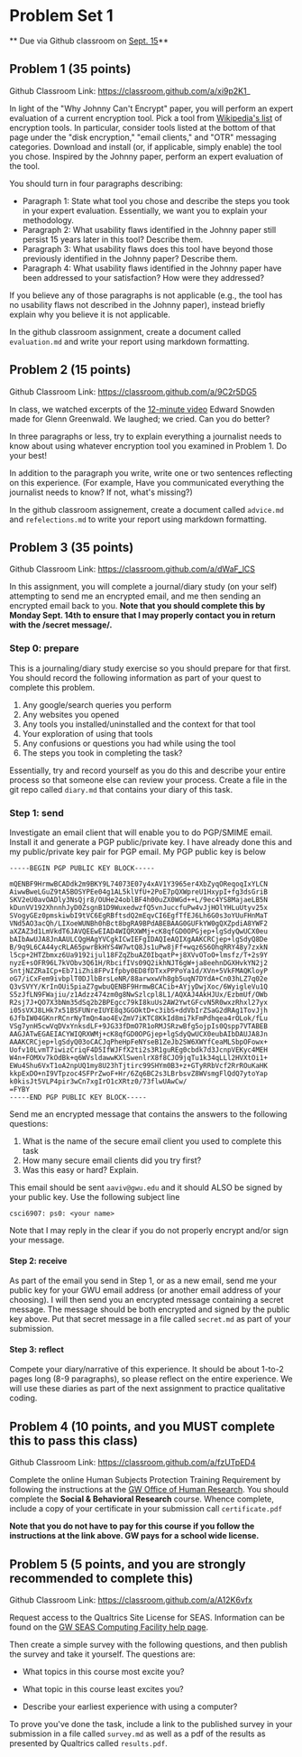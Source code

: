 # Problem Set 1

** Due via Github classroom on <u>Sept. 15</u>**

## Problem 1 (35 points)

Github Classroom Link: https://classroom.github.com/a/xi9p2K1_

In light of the "Why Johnny Can't Encrypt" paper, you will perform an expert evaluation of a current encryption tool. Pick a tool from [Wikipedia's list](https://en.wikipedia.org/wiki/Encryption_software) of encryption tools. In particular, consider tools listed at the bottom of that page under the "disk encryption," "email clients," and "OTR" messaging categories. Download and install (or, if applicable, simply enable) the tool you chose. Inspired by the Johnny paper, perform an expert evaluation of the tool.

You should turn in four paragraphs describing:

* Paragraph 1: State what tool you chose and describe the steps you took in your expert evaluation. Essentially, we want you to explain your methodology.
* Paragraph 2: What usability flaws identified in the Johnny paper still persist 15 years later in this tool? Describe them.
* Paragraph 3: What usability flaws does this tool have beyond those previously identified in the Johnny paper? Describe them.
* Paragraph 4: What usability flaws identified in the Johnny paper have been addressed to your satisfaction? How were they addressed?

If you believe any of those paragraphs is not applicable (e.g., the tool has no usability flaws not described in the Johnny paper), instead briefly explain why you believe it is not applicable.

In the github classroom assignment, create a document called `evaluation.md` and write your report using markdown formatting. 

## Problem 2 (15 points) 

Github Classroom Link: https://classroom.github.com/a/9C2r5DG5

In class, we watched excerpts of the [12-minute video](https://vimeo.com/56881481) Edward Snowden made for Glenn Greenwald. We laughed; we cried. Can you do better? 

In three paragraphs or less, try to explain everything a journalist needs to know about using whatever encryption tool you examined in Problem 1. Do your best! 

In addition to the paragraph you write, write one or two sentences reflecting on this experience. (For example, Have you communicated everything the journalist needs to know? If not, what's missing?)

In the github classroom assignement, create a document called `advice.md` and `refelections.md` to write your report using markdown formatting. 

## Problem 3 (35 points)
Github Classroom Link: https://classroom.github.com/a/dWaF_lCS

In this assignment, you will complete a journal/diary study (on your self) attempting to send me an encrypted email, and me then sending an encrypted email back to you. **Note that you should complete this by Monday Sept. 14th to ensure that I may properly contact you in return with the /secret message/.**

### Step 0: prepare

This is a journaling/diary study exercise so you should prepare for that first. You should record the following information as part of your quest to complete this problem.

1. Any google/search queries you perform
2. Any websites you opened
3. Any tools you installed/uninstalled and the context for that tool
4. Your exploration of using that tools
5. Any confusions or questions you had while using the tool
6. The steps you took in completing the task?

Essentially, try and record yourself as you do this and describe your entire process so that someone else can review your process. Create a file in the git repo called `diary.md` that contains your diary of this task. 

### Step 1: send

Investigate an email client that will enable you to do PGP/SMIME email. Install it and generate a PGP public/private key. I have already done this and my public/private key pair for PGP email. My PGP public key is below

```
-----BEGIN PGP PUBLIC KEY BLOCK-----

mQENBF9HrmwBCADdk2m9BKY9L74073E07y4xAV1Y3965er4XbZyqOReqoqIxYLCN
AiwwBweLGuZ9tA5BOSYPEe04g1AL5klVfU+2PoE7pQXWpreU1HxypI+fg3dsGriB
SKV2eU0avOADly3NsQjr8/OUHe24oblBF4h00uZX0WGd++L/9ec4YS8MajaeLB5N
kDunVV192XhnnhJyD0ZsgnB1D9WuxedwzfQ5vnJuccfuPw4vJjHOlYHLuUtyv25x
SVogyGEz0pmskiwbI9tVC6EgRBftsdQ2mEqvCI6EgfTfEJ6Lh6G0s3oYUuFHnMaT
VNd5AO3acQh/LIXoeWUNBh0hBct8bgRA9BPdABEBAAG0GUFkYW0gQXZpdiA8YWF2
aXZAZ3d1LmVkdT6JAVQEEwEIAD4WIQRXWMj+cK8qfGD0OPGjep+lgSdyQwUCX0eu
bAIbAwUJA8JnAAULCQgHAgYVCgkICwIEFgIDAQIeAQIXgAAKCRCjep+lgSdyQ8De
B/9q9L6CA44ycRLA65pwrBkHYS4W7wtQ8Js1uPw8jFf+wqz6S6OhqRRY48y7zxkN
l5cp+2HTZbmxz6Ua9192ijul18FZqZbuAZ0IbqatP+j8XVvOToO+lmsfz/T+2s9Y
nyzE+sOFR96L7kVObv3Q61H/RbcifIVs09Q2ikhNJT6gW+ja8eehnDGXHvkYN2j2
SntjNZZRaICp+Eb71iZhi8FPvIfpby0ED8fDTxxPPPoYa1d/XVn+5VkFMAQKloyP
oG7/iCxFem9ivbplT0DJlbBrsLeNR/88arwxwVh8gb5uqN7DYdA+Cn03hLZ7q02e
Q3vSVYY/KrInOUi5piaZ7gwbuQENBF9HrmwBCACib+AYjyDwjXoc/6WyigleVu1Q
S5zJfLN9FWajiu/z1Adzz474zm0g8NwSzlcpl8L1/AQXAJ4AkHJUx/EzbmUf/OWb
R2sj7J+QO7X3bNm35dSq2b2BPEgcc79kI8kuUs2AW2YwtGFcvN5R0wxzRhxl27yx
i05sVXJ8LHk7x51BSFUNreIUYE8q3GGOktD+c3ibS+ddVbIrZSaG2dRAg1TovJjh
6JfbIW04GKnrRCnrNyTmQn4ao4EvZmV7iKTC8KkId8mi7kFmPdhqea4rOLok/fLu
VSg7ynH5cwVqDVxYnksdLF+9JG33fDmO7R1oRMJSRzwBfg5ojpIs0Qspp7VTABEB
AAGJATwEGAEIACYWIQRXWMj+cK8qfGD0OPGjep+lgSdyQwUCX0eubAIbDAUJA8Jn
AAAKCRCjep+lgSdyQ03oCACJqPheHpFeNYseB1ZeJb2SW6XWYfCeaMLSbpOFowx+
Uofv10LvmT7iwizCriqF4D5IfWJFfX2ti2s3R1guREg0cbdk7d3JcnpVEKyc4MEH
W4n+FOMXv7kOdBk+q6WVsldawwKXlSwenlrX8f8CJO9jqTu1k34qLLl2HVXtOi1+
EWu4Shu6VxT1oA2npUQ1my8U23hTjtirc99SHYm0B3+z+GTyRRbVcf2RrROuKaHK
kkpExDO+nI9VTpzoc4SFPrZwoF+Hr/6Zq6BC2s3LBrbsvZ8WVsmgFlQdQ7ytoYap
k0kisJt5VLP4pir3wCn7xgIrO1cXRtz0/73flwUAwCw/
=FYBY
-----END PGP PUBLIC KEY BLOCK-----
```

Send me an encrypted message that contains the answers to the following questions:

1. What is the name of the secure email client you used to complete this task
2. How many secure email clients did you try first?
3. Was this easy or hard? Explain.

This email should be sent `aaviv@gwu.edu` and it should ALSO be signed by your public key.  Use the following subject line

```
csci6907: ps0: <your name>
```

Note that I may reply in the clear if you do not properly encrypt and/or sign your message. 

#### Step 2: receive

As part of the email you send in Step 1, or as a new email, send me your public key for your GWU email address (or another email address of your choosing). I will then send you an encrypted message containing a secret message. The message should be both encrypted and signed by the public key above. Put that secret message in a file called `secret.md` as part of your submission.

#### Step 3: reflect

Compete your diary/narrative of this experience. It should be about 1-to-2 pages long (8-9 paragraphs), so please reflect on the entire experience. We will use these diaries as part of the next assignment to practice qualitative coding.


## Problem 4 (10 points, and you MUST complete this to pass this class)

Github Classroom Link: https://classroom.github.com/a/fzUTpED4

Complete the online Human Subjects Protection Training Requirement by following the instructions at the [GW Office of Human Research](https://humanresearch.gwu.edu/citi-courses-accounts-info). You should complete the **Social & Behavioral Research** course. Whence complete, include a copy of your certificate in your submission call `certificate.pdf`

**Note that you do not have to pay for this course if you follow the instructions at the link above. GW pays for a school wide license.**

## Problem 5 (5 points, and you are strongly recommended to complete this)

Github Classroom Link: https://classroom.github.com/a/A12K6vfx

Request access to the Qualtrics Site License for SEAS. Information can be found on the [GW SEAS Computing Facility help page](https://seascf.seas.gwu.edu/qualtrics).

Then create a simple survey with the following questions, and then publish the survey and take it yourself. The questions are:

* What topics in this course most excite you?

* What topic in this course least excites you?

* Describe your earliest experience with using a computer? 

To prove you've done the task, include a link to the published survey in your submission in a file called `survey.md` as well as a pdf of the results as presented by Qualtrics called `results.pdf`. 



